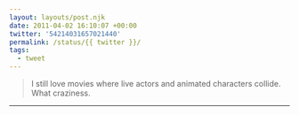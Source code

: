 ```yaml
---
layout: layouts/post.njk
date: 2011-04-02 16:10:07 +00:00
twitter: '54214031657021440'
permalink: /status/{{ twitter }}/
tags: 
  - tweet
---
```


> I still love movies where live actors and animated characters collide. What craziness.

---
